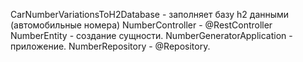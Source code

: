 
CarNumberVariationsToH2Database - заполняет базу h2 данными (автомобильные номера)
NumberController - @RestController
NumberEntity - создание сущности.
NumberGeneratorApplication - приложение.
NumberRepository - @Repository.